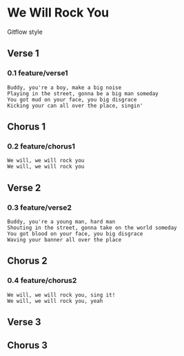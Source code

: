 # We Will Rock You
Gitflow style

## Verse 1
### 0.1 feature/verse1
```text
Buddy, you're a boy, make a big noise
Playing in the street, gonna be a big man someday
You got mud on your face, you big disgrace
Kicking your can all over the place, singin'
```
## Chorus 1
### 0.2 feature/chorus1
```text
We will, we will rock you
We will, we will rock you
```
## Verse 2
### 0.3 feature/verse2
```text
Buddy, you're a young man, hard man
Shouting in the street, gonna take on the world someday
You got blood on your face, you big disgrace
Waving your banner all over the place
```

## Chorus 2

### 0.4 feature/chorus2
```text
We will, we will rock you, sing it!
We will, we will rock you, yeah
```
## Verse 3

## Chorus 3
